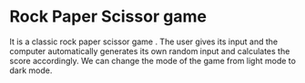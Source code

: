 # Rock Paper Scissor game

It is a classic rock paper scissor game . The user gives its input and the computer automatically generates its own random input and calculates the score accordingly. We can change the mode of the game from light mode to dark mode.